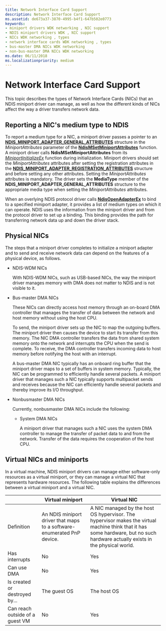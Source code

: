 ```yaml
---
title: Network Interface Card Support
description: Network Interface Card Support
ms.assetid: de673a37-3870-4995-b4f1-647b502e0773
keywords:
- miniport drivers WDK networking , NIC support
- NDIS miniport drivers WDK , NIC support
- NICs WDK networking , types
- network interface cards WDK networking , types
- bus-master DMA NICs WDK networking
- non-bus-master DMA NICs WDK networking
ms.date: 06/11/2018
ms.localizationpriority: medium
---
```


# Network Interface Card Support

This topic describes the types of Network Interface Cards (NICs) that an NDIS miniport driver can manage, as well as how the different kinds of NICs affect the way a driver transfers network data.

## Reporting a NIC's medium type to NDIS

To report a medium type for a NIC, a miniport driver passes a pointer to an [**NDIS\_MINIPORT\_ADAPTER\_GENERAL\_ATTRIBUTES**](/windows-hardware/drivers/ddi/ndis/ns-ndis-_ndis_miniport_adapter_general_attributes) structure in the *MiniportAttributes* parameter of the [**NdisMSetMiniportAttributes**](/windows-hardware/drivers/ddi/ndis/nf-ndis-ndismsetminiportattributes) function. A miniport driver calls **NdisMSetMiniportAttributes** from its [*MiniportInitializeEx*](/windows-hardware/drivers/ddi/ndis/nc-ndis-miniport_initialize) function during initialization. Miniport drivers should set the *MiniportAttributes* attributes after setting the registration attributes in the [**NDIS\_MINIPORT\_ADAPTER\_REGISTRATION\_ATTRIBUTES**](/windows-hardware/drivers/ddi/ndis/ns-ndis-_ndis_miniport_adapter_registration_attributes) structure and before setting any other attributes. Setting the *MiniportAttributes* attributes is mandatory. The driver sets the **MediaType** member of the **NDIS_MINIPORT_ADAPTER_GENERAL_ATTRIBUTES** structure to the appropriate media type when setting the *MiniportAttributes* attributes.

When an overlying NDIS protocol driver calls [**NdisOpenAdapterEx**](/windows-hardware/drivers/ddi/ndis/nf-ndis-ndisopenadapterex) to bind to a specified miniport adapter, it provides a list of medium types on which it can operate. NDIS uses the information from the miniport driver and from the protocol driver to set up a binding. This binding provides the path for transferring network data up and down the driver stack.

## Physical NICs

The steps that a miniport driver completes to initialize a miniport adapter and to send and receive network data can depend on the features of a physical device, as follows.

- NDIS-WDM NICs

    With NDIS-WDM NICs, such as USB-based NICs, the way the miniport driver manages memory with DMA does not matter to NDIS and is not visible to it.

- Bus-master DMA NICs

    These NICs can directly access host memory through an on-board DMA controller that manages the transfer of data between the network and host memory without using the host CPU.

    To send, the miniport driver sets up the NIC to map the outgoing buffers. The miniport driver then causes the device to start its transfer from this memory. The NIC DMA controller transfers the data from shared system memory onto the network and interrupts the CPU when the send is complete. To receive, the DMA controller transfers incoming data to host memory before notifying the host with an interrupt.

    A bus-master DMA NIC typically has an onboard ring buffer that the miniport driver maps to a set of buffers in system memory. Typically, the NIC can be programmed to efficiently handle several packets. A miniport driver that manages such a NIC typically supports multipacket sends and receives because the NIC can efficiently handle several packets and thereby improve its I/O throughput.

- Nonbusmaster DMA NICs

    Currently, nonbusmaster DMA NICs include the following:

    -   System DMA NICs

        A miniport driver that manages such a NIC uses the system DMA controller to manage the transfer of packet data to and from the network. Transfer of the data requires the cooperation of the host CPU.

## Virtual NICs and miniports

In a virtual machine, NDIS miniport drivers can manage either software-only resources as a virtual miniport, or they can manage a virtual NIC that represents hardware resources. The following table explains the differences between a virtual miniport and a virtual NIC.

|   | Virtual miniport | Virtual NIC |
| --- | --- | --- |
| Definition | An NDIS miniport driver that maps to a software-enumerated PnP device. | A NIC managed by the host OS hypervisor. The hypervisor makes the virtual machine think that it has some hardware, but no such hardware actually exists in the physical world. |
| Has interrupts | No | Yes |
| Can use DMA | No | Yes |
| Is created or destroyed by... | The guest OS | The host OS |
| Can reach outside of a guest VM | No | Yes |